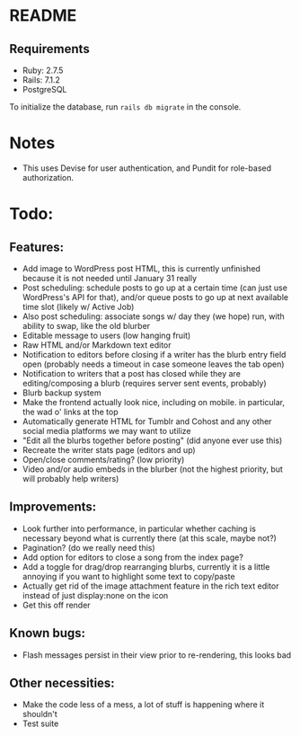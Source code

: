 # README

## Requirements
- Ruby: 2.7.5
- Rails: 7.1.2
- PostgreSQL

To initialize the database, run `rails db migrate` in the console.

# Notes

- This uses Devise for user authentication, and Pundit for role-based authorization.

# Todo:

## Features:

- Add image to WordPress post HTML, this is currently unfinished because it is not needed until January 31 really
- Post scheduling: schedule posts to go up at a certain time (can just use WordPress's API for that), and/or queue posts to go up at next available time slot (likely w/ Active Job)
- Also post scheduling: associate songs w/ day they (we hope) run, with ability to swap, like the old blurber
- Editable message to users (low hanging fruit)
- Raw HTML and/or Markdown text editor
- Notification to editors before closing if a writer has the blurb entry field open (probably needs a timeout in case someone leaves the tab open)
- Notification to writers that a post has closed while they are editing/composing a blurb (requires server sent events, probably)
- Blurb backup system
- Make the frontend actually look nice, including on mobile. in particular, the wad o' links at the top
- Automatically generate HTML for Tumblr and Cohost and any other social media platforms we may want to utilize
- "Edit all the blurbs together before posting" (did anyone ever use this)
- Recreate the writer stats page (editors and up)
- Open/close comments/rating? (low priority)
- Video and/or audio embeds in the blurber (not the highest priority, but will probably help writers)

## Improvements:

- Look further into performance, in particular whether caching is necessary beyond what is currently there (at this scale, maybe not?)
- Pagination? (do we really need this)
- Add option for editors to close a song from the index page?
- Add a toggle for drag/drop rearranging blurbs, currently it is a little annoying if you want to highlight some text to copy/paste
- Actually get rid of the image attachment feature in the rich text editor instead of just display:none on the icon
- Get this off render

## Known bugs:

- Flash messages persist in their view prior to re-rendering, this looks bad

## Other necessities:

- Make the code less of a mess, a lot of stuff is happening where it shouldn't
- Test suite 
